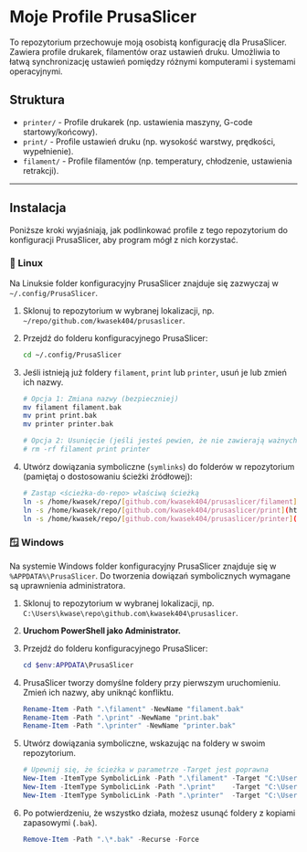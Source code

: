 # Moje Profile PrusaSlicer

To repozytorium przechowuje moją osobistą konfigurację dla PrusaSlicer. Zawiera profile drukarek, filamentów oraz ustawień druku. Umożliwia to łatwą synchronizację ustawień pomiędzy różnymi komputerami i systemami operacyjnymi.

## Struktura

* `printer/` - Profile drukarek (np. ustawienia maszyny, G-code startowy/końcowy).
* `print/` - Profile ustawień druku (np. wysokość warstwy, prędkości, wypełnienie).
* `filament/` - Profile filamentów (np. temperatury, chłodzenie, ustawienia retrakcji).

---

## Instalacja

Poniższe kroki wyjaśniają, jak podlinkować profile z tego repozytorium do konfiguracji PrusaSlicer, aby program mógł z nich korzystać.

### 🐧 Linux

Na Linuksie folder konfiguracyjny PrusaSlicer znajduje się zazwyczaj w `~/.config/PrusaSlicer`.

1.  Sklonuj to repozytorium w wybranej lokalizacji, np. `~/repo/github.com/kwasek404/prusaslicer`.

2.  Przejdź do folderu konfiguracyjnego PrusaSlicer:
    ```bash
    cd ~/.config/PrusaSlicer
    ```

3.  Jeśli istnieją już foldery `filament`, `print` lub `printer`, usuń je lub zmień ich nazwy.
    ```bash
    # Opcja 1: Zmiana nazwy (bezpieczniej)
    mv filament filament.bak
    mv print print.bak
    mv printer printer.bak

    # Opcja 2: Usunięcie (jeśli jesteś pewien, że nie zawierają ważnych danych)
    # rm -rf filament print printer
    ```

4.  Utwórz dowiązania symboliczne (`symlinks`) do folderów w repozytorium (pamiętaj o dostosowaniu ścieżki źródłowej):
    ```bash
    # Zastąp <ścieżka-do-repo> właściwą ścieżką
    ln -s /home/kwasek/repo/[github.com/kwasek404/prusaslicer/filament](https://github.com/kwasek404/prusaslicer/filament) .
    ln -s /home/kwasek/repo/[github.com/kwasek404/prusaslicer/print](https://github.com/kwasek404/prusaslicer/print) .
    ln -s /home/kwasek/repo/[github.com/kwasek404/prusaslicer/printer](https://github.com/kwasek404/prusaslicer/printer) .
    ```

### 🪟 Windows

Na systemie Windows folder konfiguracyjny PrusaSlicer znajduje się w `%APPDATA%\PrusaSlicer`. Do tworzenia dowiązań symbolicznych wymagane są uprawnienia administratora.

1.  Sklonuj to repozytorium w wybranej lokalizacji, np. `C:\Users\kwase\repo\github.com\kwasek404\prusaslicer`.

2.  **Uruchom PowerShell jako Administrator.**

3.  Przejdź do folderu konfiguracyjnego PrusaSlicer:
    ```powershell
    cd $env:APPDATA\PrusaSlicer
    ```

4.  PrusaSlicer tworzy domyślne foldery przy pierwszym uruchomieniu. Zmień ich nazwy, aby uniknąć konfliktu.
    ```powershell
    Rename-Item -Path ".\filament" -NewName "filament.bak"
    Rename-Item -Path ".\print" -NewName "print.bak"
    Rename-Item -Path ".\printer" -NewName "printer.bak"
    ```

5.  Utwórz dowiązania symboliczne, wskazując na foldery w swoim repozytorium.
    ```powershell
    # Upewnij się, że ścieżka w parametrze -Target jest poprawna
    New-Item -ItemType SymbolicLink -Path ".\filament" -Target "C:\Users\kwase\repo\github.com\kwasek404\prusaslicer\filament"
    New-Item -ItemType SymbolicLink -Path ".\print"    -Target "C:\Users\kwase\repo\github.com\kwasek404\prusaslicer\print"
    New-Item -ItemType SymbolicLink -Path ".\printer"  -Target "C:\Users\kwase\repo\github.com\kwasek404\prusaslicer\printer"
    ```

6.  Po potwierdzeniu, że wszystko działa, możesz usunąć foldery z kopiami zapasowymi (`.bak`).
    ```powershell
    Remove-Item -Path ".\*.bak" -Recurse -Force
    ```